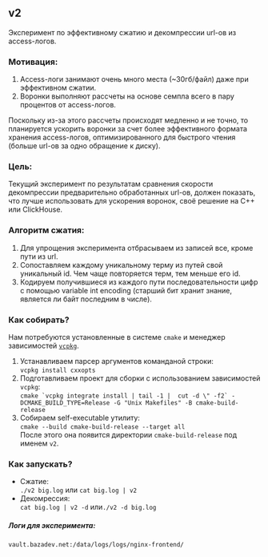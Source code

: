 ## v2
Эксперимент по эффективному сжатию и декомпрессии url-ов из access-логов.

### Мотивация:
1. Access-логи занимают очень много места (~30гб/файл) даже при эффективном сжатии.
1. Воронки выполняют рассчеты на основе семпла всего в пару процентов от access-логов.

Поскольку из-за этого рассчеты происходят медленно и не точно, то планируется ускорить воронки за счет более эффективного формата хранения access-логов, оптимизированного для быстрого чтения (больше url-ов за одно обращение к диску). 

### Цель:
Текущий эксперимент по результатам сравнения скорости декомпрессии предварительно обработанных url-ов, должен показать, что лучше использовать для ускорения воронок, своё решение на C++ или ClickHouse.

### Алгоритм сжатия:
1. Для упрощения эксперимента отбрасываем из записей все, кроме пути из url.
1. Сопоставляем каждому уникальному терму из путей свой уникальный id. Чем чаще повторяется терм, тем меньше его id.
1. Кодируем получившиеся из каждого пути последовательности цифр с помощью variable int encoding (старший бит хранит знание, является ли байт последним в числе).

### Как собирать?
Нам потребуются установленные в системе `cmake` и менеджер зависимостей [`vcpkg`](https://github.com/microsoft/vcpkg).
1. Устанавливаем парсер аргументов команданой строки:  
`vcpkg install cxxopts`
2. Подготавливаем проект для сборки с использованием зависимостей `vcpkg`:  
```cmake `vcpkg integrate install | tail -1 |  cut -d \" -f2` -DCMAKE_BUILD_TYPE=Release -G "Unix Makefiles" -B cmake-build-release```
3. Собираем self-executable утилиту:  
`cmake --build cmake-build-release --target all`  
После этого она появится директории `cmake-build-release` под именем `v2`.

### Как запускать?
* Сжатие:   
  `./v2 big.log` или `cat big.log | v2`
* Декомрессия:  
  `cat big.log | v2 -d` или`./v2 -d big.log`

##### Логи для эксперимента: 
`vault.bazadev.net:/data/logs/logs/nginx-frontend/`